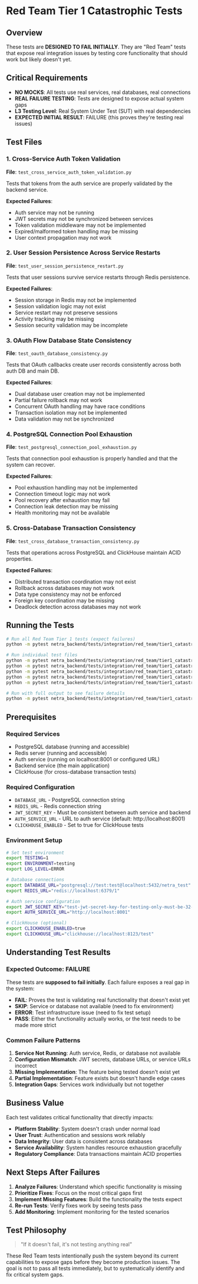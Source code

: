# Red Team Tier 1 Catastrophic Tests

## Overview

These tests are **DESIGNED TO FAIL INITIALLY**. They are "Red Team" tests that expose real integration issues by testing core functionality that should work but likely doesn't yet.

## Critical Requirements

- **NO MOCKS**: All tests use real services, real databases, real connections
- **REAL FAILURE TESTING**: Tests are designed to expose actual system gaps
- **L3 Testing Level**: Real System Under Test (SUT) with real dependencies
- **EXPECTED INITIAL RESULT**: FAILURE (this proves they're testing real issues)

## Test Files

### 1. Cross-Service Auth Token Validation
**File**: `test_cross_service_auth_token_validation.py`

Tests that tokens from the auth service are properly validated by the backend service.

**Expected Failures**:
- Auth service may not be running
- JWT secrets may not be synchronized between services
- Token validation middleware may not be implemented
- Expired/malformed token handling may be missing
- User context propagation may not work

### 2. User Session Persistence Across Service Restarts
**File**: `test_user_session_persistence_restart.py`

Tests that user sessions survive service restarts through Redis persistence.

**Expected Failures**:
- Session storage in Redis may not be implemented
- Session validation logic may not exist
- Service restart may not preserve sessions
- Activity tracking may be missing
- Session security validation may be incomplete

### 3. OAuth Flow Database State Consistency
**File**: `test_oauth_database_consistency.py`

Tests that OAuth callbacks create user records consistently across both auth DB and main DB.

**Expected Failures**:
- Dual database user creation may not be implemented
- Partial failure rollback may not work
- Concurrent OAuth handling may have race conditions
- Transaction isolation may not be implemented
- Data validation may not be synchronized

### 4. PostgreSQL Connection Pool Exhaustion
**File**: `test_postgresql_connection_pool_exhaustion.py`

Tests that connection pool exhaustion is properly handled and that the system can recover.

**Expected Failures**:
- Pool exhaustion handling may not be implemented
- Connection timeout logic may not work
- Pool recovery after exhaustion may fail
- Connection leak detection may be missing
- Health monitoring may not be available

### 5. Cross-Database Transaction Consistency
**File**: `test_cross_database_transaction_consistency.py`

Tests that operations across PostgreSQL and ClickHouse maintain ACID properties.

**Expected Failures**:
- Distributed transaction coordination may not exist
- Rollback across databases may not work
- Data type consistency may not be enforced
- Foreign key coordination may be missing
- Deadlock detection across databases may not work

## Running the Tests

```bash
# Run all Red Team Tier 1 tests (expect failures)
python -m pytest netra_backend/tests/integration/red_team/tier1_catastrophic/ -v

# Run individual test files
python -m pytest netra_backend/tests/integration/red_team/tier1_catastrophic/test_cross_service_auth_token_validation.py -v
python -m pytest netra_backend/tests/integration/red_team/tier1_catastrophic/test_user_session_persistence_restart.py -v
python -m pytest netra_backend/tests/integration/red_team/tier1_catastrophic/test_oauth_database_consistency.py -v
python -m pytest netra_backend/tests/integration/red_team/tier1_catastrophic/test_postgresql_connection_pool_exhaustion.py -v
python -m pytest netra_backend/tests/integration/red_team/tier1_catastrophic/test_cross_database_transaction_consistency.py -v

# Run with full output to see failure details
python -m pytest netra_backend/tests/integration/red_team/tier1_catastrophic/ -v -s
```

## Prerequisites

### Required Services
- PostgreSQL database (running and accessible)
- Redis server (running and accessible)  
- Auth service (running on localhost:8001 or configured URL)
- Backend service (the main application)
- ClickHouse (for cross-database transaction tests)

### Required Configuration
- `DATABASE_URL` - PostgreSQL connection string
- `REDIS_URL` - Redis connection string
- `JWT_SECRET_KEY` - Must be consistent between auth service and backend
- `AUTH_SERVICE_URL` - URL to auth service (default: http://localhost:8001)
- `CLICKHOUSE_ENABLED` - Set to true for ClickHouse tests

### Environment Setup
```bash
# Set test environment
export TESTING=1
export ENVIRONMENT=testing
export LOG_LEVEL=ERROR

# Database connections
export DATABASE_URL="postgresql://test:test@localhost:5432/netra_test"
export REDIS_URL="redis://localhost:6379/1"

# Auth service configuration  
export JWT_SECRET_KEY="test-jwt-secret-key-for-testing-only-must-be-32-chars"
export AUTH_SERVICE_URL="http://localhost:8001"

# ClickHouse (optional)
export CLICKHOUSE_ENABLED=true
export CLICKHOUSE_URL="clickhouse://localhost:8123/test"
```

## Understanding Test Results

### Expected Outcome: FAILURE
These tests are **supposed to fail initially**. Each failure exposes a real gap in the system:

- **FAIL**: Proves the test is validating real functionality that doesn't exist yet
- **SKIP**: Service or database not available (need to fix environment)
- **ERROR**: Test infrastructure issue (need to fix test setup)
- **PASS**: Either the functionality actually works, or the test needs to be made more strict

### Common Failure Patterns
1. **Service Not Running**: Auth service, Redis, or database not available
2. **Configuration Mismatch**: JWT secrets, database URLs, or service URLs incorrect
3. **Missing Implementation**: The feature being tested doesn't exist yet
4. **Partial Implementation**: Feature exists but doesn't handle edge cases
5. **Integration Gaps**: Services work individually but not together

## Business Value

Each test validates critical functionality that directly impacts:

- **Platform Stability**: System doesn't crash under normal load
- **User Trust**: Authentication and sessions work reliably
- **Data Integrity**: User data is consistent across databases
- **Service Availability**: System handles resource exhaustion gracefully
- **Regulatory Compliance**: Data transactions maintain ACID properties

## Next Steps After Failures

1. **Analyze Failures**: Understand which specific functionality is missing
2. **Prioritize Fixes**: Focus on the most critical gaps first
3. **Implement Missing Features**: Build the functionality the tests expect
4. **Re-run Tests**: Verify fixes work by seeing tests pass
5. **Add Monitoring**: Implement monitoring for the tested scenarios

## Test Philosophy

> "If it doesn't fail, it's not testing anything real"

These Red Team tests intentionally push the system beyond its current capabilities to expose gaps before they become production issues. The goal is not to pass all tests immediately, but to systematically identify and fix critical system gaps.